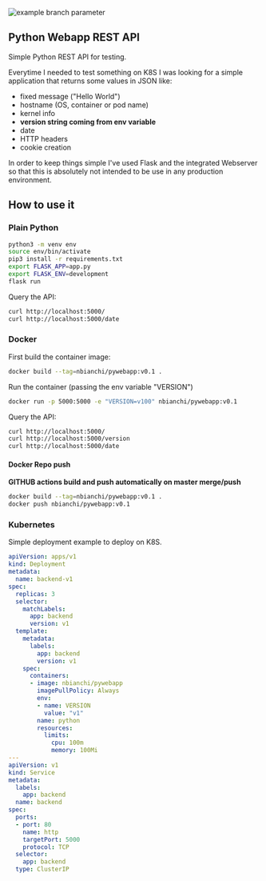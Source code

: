 ![example branch parameter](https://github.com/binc75/pywebapp/workflows/Python%20Web%20Application/badge.svg?branch=master)
## Python Webapp REST API
Simple Python REST API for testing.

Everytime I needed to test something on K8S I was looking for a simple application that returns some values in JSON like:
 * fixed message ("Hello World")
 * hostname (OS, container or pod name)
 * kernel info
 * **version string coming from env variable**
 * date
 * HTTP headers 
 * cookie creation 

In order to keep things simple I've used Flask and the integrated Webserver so that this is absolutely not intended to be use in any production environment. 

## How to use it
### Plain Python 
```bash
python3 -m venv env
source env/bin/activate
pip3 install -r requirements.txt
export FLASK_APP=app.py
export FLASK_ENV=development
flask run
```
Query the API:
```bash
curl http://localhost:5000/
curl http://localhost:5000/date
```

### Docker
First build the container image:
```bash
docker build --tag=nbianchi/pywebapp:v0.1 .
```
Run the container (passing the env variable "VERSION")
```bash
docker run -p 5000:5000 -e "VERSION=v100" nbianchi/pywebapp:v0.1
```

Query the API:
```bash
curl http://localhost:5000/
curl http://localhost:5000/version
curl http://localhost:5000/date
```

#### Docker Repo push
**GITHUB actions build and push automatically on master merge/push**
```bash
docker build --tag=nbianchi/pywebapp:v0.1 .
docker push nbianchi/pywebapp:v0.1
```

### Kubernetes 
Simple deployment example to deploy on K8S.
```yaml
apiVersion: apps/v1
kind: Deployment
metadata:
  name: backend-v1
spec:
  replicas: 3
  selector:
    matchLabels:
      app: backend
      version: v1
  template:
    metadata:
      labels:
        app: backend
        version: v1
    spec:
      containers:
      - image: nbianchi/pywebapp
        imagePullPolicy: Always
        env:
        - name: VERSION
          value: "v1"
        name: python
        resources:
          limits:
            cpu: 100m
            memory: 100Mi
---
apiVersion: v1
kind: Service
metadata:
  labels:
    app: backend
  name: backend
spec:
  ports:
  - port: 80
    name: http
    targetPort: 5000
    protocol: TCP
  selector:
    app: backend
  type: ClusterIP
```
